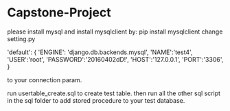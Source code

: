 # Capstone-Project

please install mysql and 
install mysqlclient by: pip install mysqlclient
change setting.py

'default': {
        'ENGINE': 'django.db.backends.mysql',
        'NAME':'test4',
        'USER':'root',
        'PASSWORD':'20160402dD!',
        'HOST':'127.0.0.1',
        'PORT':'3306',
    }

to your connection param.

run usertable_create.sql to create test table.
then run all the other sql script in the sql folder to add stored procedure to your test database.